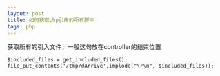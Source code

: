 ```yaml
---
layout: post
title: 如何获取php引用的所有脚本
tags: php
---
```


获取所有的引入文件，一般这句放在controller的结束位置

```
$included_files = get_included_files();
file_put_contents('/tmp/dArrive',implode("\r\n", $included_files));
```

